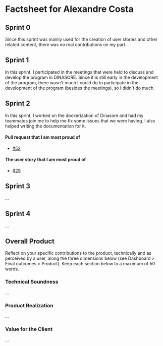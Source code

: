# Factsheet for Alexandre Costa

## Sprint 0

Since this sprint was mainly used for the creation of user stories and other related content, there was no real contributions on my part.

## Sprint 1

In this sprint, I participated in the meetings that were held to discuss and develop the program in DINASORE. Since it is still early in the development of the program, there wasn't much I could do to participate in the development of the program (besides the meetings), so I didn't do much.

## Sprint 2

In this sprint, I worked on the dockerization of Dinasore and had my teammates join me to help me fix some issues that we were having. I also helped writing the documentation for it.

#### Pull request that I am most proud of
- [#52](https://github.com/FEUP-MEIC-DS-2023-1MEIC06/DS-Project/pull/52)

#### The user story that I am most proud of
- [#29](https://github.com/FEUP-MEIC-DS-2023-1MEIC06/DS-Project/issues/29)

## Sprint 3

...

## Sprint 4

...

## Overall Product

Reflect on your specific contributions to the product, technically and as perceived by a user, along the three dimensions below (see Dashboard > Final outcomes > Product). Keep each section below to a maximum of 50 words.

### Technical Soundness

...

### Product Realization

...

### Value for the Client

...
